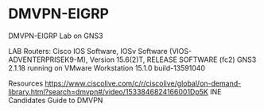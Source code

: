 # DMVPN-EIGRP
DMVPN-EIGRP Lab on GNS3

LAB
Routers: Cisco IOS Software, IOSv Software (VIOS-ADVENTERPRISEK9-M), Version 15.6(2)T, RELEASE SOFTWARE (fc2)
GNS3 2.1.18 running on VMware Workstation 15.1.0 build-13591040

Resources
https://www.ciscolive.com/c/r/ciscolive/global/on-demand-library.html?search=dmvpn#/video/1533846824166001Dp5K
INE Candidates Guide to DMVPN

